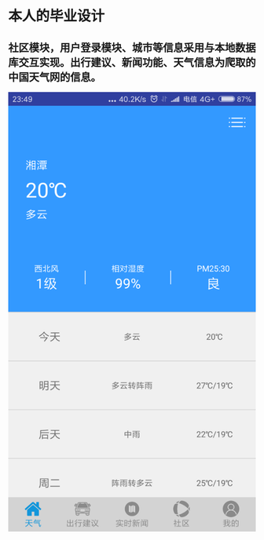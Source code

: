 本人的毕业设计
====
社区模块，用户登录模块、城市等信息采用与本地数据库交互实现。出行建议、新闻功能、天气信息为爬取的中国天气网的信息。
-----



![主图](https://github.com/365318663/WuleWheather/blob/master/%E5%9B%BE%E7%89%87/Screenshot_2018-06-02-23-49-07-578_com.litao.ttweather.png)
